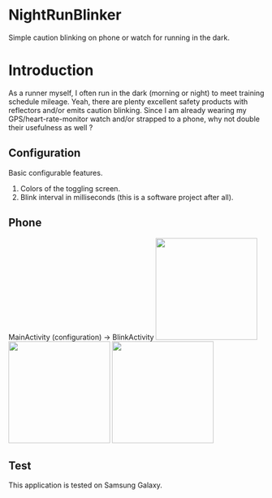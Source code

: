 # NightRunBlinker
Simple caution blinking on phone or watch for running in the dark.

# Introduction
As a runner myself, I often run in the dark (morning or night) to meet training schedule mileage.  Yeah, there are plenty excellent safety products with reflectors and/or emits caution blinking.  Since I am already wearing my GPS/heart-rate-monitor watch and/or strapped to a phone, why not double their usefulness as well ?  

## Configuration
Basic configurable features.
1. Colors of the toggling screen.
2. Blink interval in milliseconds (this is a software project after all).

## Phone
MainActivity (configuration) -> BlinkActivity
<img src="https://user-images.githubusercontent.com/1282659/68332629-c2b8a380-009c-11ea-8f79-1fc3dc599d3f.jpg" width="200"> <img src="https://user-images.githubusercontent.com/1282659/68332660-cba97500-009c-11ea-9eed-cc98a881ab78.jpg" width="200"> <img src="https://user-images.githubusercontent.com/1282659/68332662-cf3cfc00-009c-11ea-9d53-94c816da8518.jpg" width="200">

## Test
This application is tested on Samsung Galaxy.
